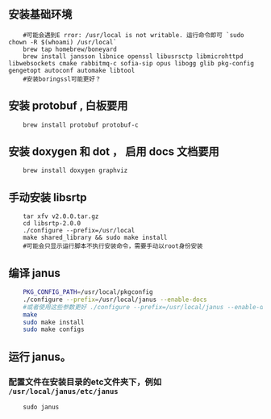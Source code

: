 
##  安装基础环境
``` brew update
    #可能会遇到E rror: /usr/local is not writable. 运行命令即可 `sudo chown -R $(whoami) /usr/local`
    brew tap homebrew/boneyard
    brew install jansson libnice openssl libusrsctp libmicrohttpd libwebsockets cmake rabbitmq-c sofia-sip opus libogg glib pkg-config gengetopt autoconf automake libtool
    #安装boringssl可能更好？
```

##  安装 protobuf , 白板要用
``` 
    brew install protobuf protobuf-c
```

##  安装 doxygen 和 dot ， 启用 docs 文档要用
``` 
    brew install doxygen graphviz
```

##  手动安装 libsrtp
``` wget https://github.com/cisco/libsrtp/archive/v2.0.0.tar.gz
    tar xfv v2.0.0.tar.gz
    cd libsrtp-2.0.0
    ./configure --prefix=/usr/local
    make shared_library && sudo make install
    #可能会只显示运行脚本不执行安装命令，需要手动以root身份安装
```

##  编译 janus
``` sh autogen.sh
    PKG_CONFIG_PATH=/usr/local/pkgconfig
    ./configure --prefix=/usr/local/janus --enable-docs
    #或者使用这些参数更好 ./configure --prefix=/usr/local/janus --enable-docs --enable-libsrtp2 --disable-all-plugins --enable-plugin-videoroom --enable-plugin-recordplay --disable-all-transports --enable-rest --enable-websockets --disable-post-processing
    make
    sudo make install
    sudo make configs
```
##  运行 janus。
### 配置文件在安装目录的etc文件夹下，例如 `/usr/local/janus/etc/janus`
``` 
    sudo janus
```
